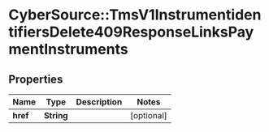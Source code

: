 # CyberSource::TmsV1InstrumentidentifiersDelete409ResponseLinksPaymentInstruments

## Properties
Name | Type | Description | Notes
------------ | ------------- | ------------- | -------------
**href** | **String** |  | [optional] 


